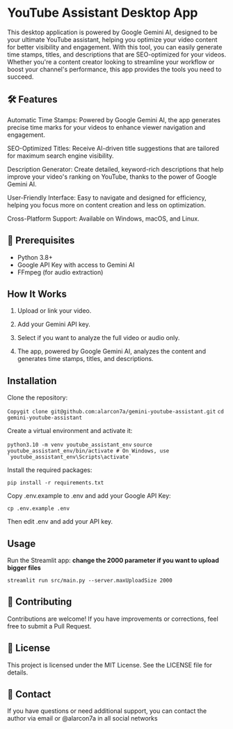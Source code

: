 
# YouTube Assistant Desktop App

This desktop application is powered by Google Gemini AI, designed to be your ultimate YouTube assistant, helping you optimize your video content for better visibility and engagement. With this tool, you can easily generate time stamps, titles, and descriptions that are SEO-optimized for your videos. Whether you're a content creator looking to streamline your workflow or boost your channel's performance, this app provides the tools you need to succeed.

  

## 🛠️ Features

Automatic Time Stamps: Powered by Google Gemini AI, the app generates precise time marks for your videos to enhance viewer navigation and engagement.

SEO-Optimized Titles: Receive AI-driven title suggestions that are tailored for maximum search engine visibility.

Description Generator: Create detailed, keyword-rich descriptions that help improve your video's ranking on YouTube, thanks to the power of Google Gemini AI.

User-Friendly Interface: Easy to navigate and designed for efficiency, helping you focus more on content creation and less on optimization.

Cross-Platform Support: Available on Windows, macOS, and Linux.

## 🚀 Prerequisites

- Python 3.8+
- Google API Key with access to Gemini AI
- FFmpeg (for audio extraction)


## How It Works

1. Upload or link your video.

2. Add your Gemini API key.

3. Select if you want to analyze the full video or audio only.

4. The app, powered by Google Gemini AI, analyzes the content and generates time stamps, titles, and descriptions.


## Installation

Clone the repository:

```Copygit clone git@github.com:alarcon7a/gemini-youtube-assistant.git```
```cd gemini-youtube-assistant```

  

Create a virtual environment and activate it:

```python3.10 -m venv youtube_assistant_env```
```source youtube_assistant_env/bin/activate # On Windows, use `youtube_assistant_env\Scripts\activate` ```

  
Install the required packages:

```pip install -r requirements.txt```

  
Copy .env.example to .env and add your Google API Key:

```cp .env.example .env```

Then edit .env and add your API key.

  
## Usage

Run the Streamlit app:
**change the 2000 parameter if you want to upload bigger files**

```streamlit run src/main.py --server.maxUploadSize 2000```

## 🤝 Contributing
Contributions are welcome! If you have improvements or corrections, feel free to submit a Pull Request.

## 📄 License
This project is licensed under the MIT License. See the LICENSE file for details.

## 📧 Contact
If you have questions or need additional support, you can contact the author via email or @alarcon7a in all social networks